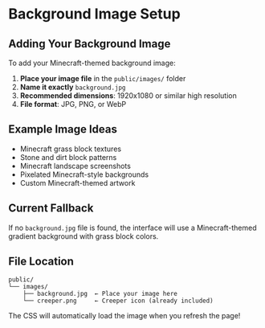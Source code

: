 # Background Image Setup

## Adding Your Background Image

To add your Minecraft-themed background image:

1. **Place your image file** in the `public/images/` folder
2. **Name it exactly** `background.jpg`
3. **Recommended dimensions**: 1920x1080 or similar high resolution
4. **File format**: JPG, PNG, or WebP

## Example Image Ideas

- Minecraft grass block textures
- Stone and dirt block patterns  
- Minecraft landscape screenshots
- Pixelated Minecraft-style backgrounds
- Custom Minecraft-themed artwork

## Current Fallback

If no `background.jpg` file is found, the interface will use a Minecraft-themed gradient background with grass block colors.

## File Location

```
public/
└── images/
    ├── background.jpg  ← Place your image here
    └── creeper.png     ← Creeper icon (already included)
```

The CSS will automatically load the image when you refresh the page!
